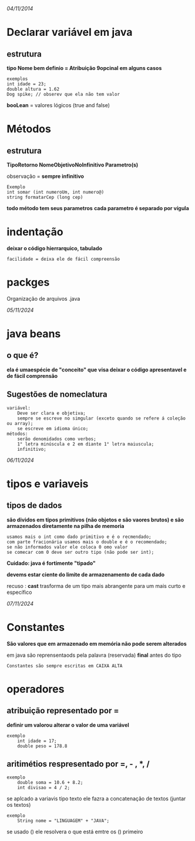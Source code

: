 *04/11/2014*
# Declarar variável em java 

## estrutura 

**tipo Nome bem definio = Atribuição 9opcinal em alguns casos**
   
    exemplos
    int idade = 23;
    double altura = 1.62
    Dog spike; // obserev que ela não tem valor

**booLean** = valores lógicos  (true and false)

# Métodos

## estrutura
**TipoRetorno NomeObjetivoNoInfinitivo Parametro(s)**

observação =
**sempre infinitivo**
   
    Exemplo
    int somar (int numeroUm, int numero@)
    string formatarCep (long cep)


 **todo método tem seus parametros**
**cada parametro é separado por vígula**

# indentação
**deixar o código hierrarquico, tabulado**

    facilidade = deixa ele de fácil compreensão

# packges
Organização de arquivos .java

*05/11/2024*

# java beans

 ## o que é?

 **ela é umaespécie de "conceito" que visa deixar o código apresentavel e de fácil comprensão**

## Sugestões de nomeclatura

    variável:
        Deve ser clara e objetiva;
        sempre se escreve no simgular (exceto quando se refere á coleção ou array);
        se escreve em idioma único;
    métodos:
        serão denomidados como verbos;
        1° letra minúscula e 2 em diante 1° letra maiuscula;
        infinitivo;

*06/11/2024*

# tipos e variaveis

## tipos de dados

**são dividos em tipos primitivos (não objetos e são vaores brutos) e são armazenados diretamente na pilha de memoria**

    usamos mais o int como dado primitivo e é o recmendado;
    com parte fracionária usamos mais o double e é o recomendado;
    se não informados valor ele coloca 0 omo valor
    se comecar com 0 deve ser outro tipo (não pode ser int);

**Cuidado: java é fortimente "tipado"**

**devems estar  ciente do limite de armazenamento de cada dado**

recuso : **cast** trasforma de um  tipo mais abrangente para um mais curto e específico

*07/11/2024* 

# Constantes

**São valores que em armazenado em memória não pode serem alterados**

 em java são reprensentaods pela palavra (reservada) **final** antes do tipo

    Constantes são sempre escritas em CAIXA ALTA

# operadores 

## atribuição representado por =

**definir um valorou alterar o valor de uma variável**
  
    exemplo
        int idade = 17;
        double peso = 178.8
    
## aritimétios respresentado por =, - , *, /

    exemplo
        double soma = 10.6 + 8.2;
        int divisao = 4 / 2;

se aplcado a variavis tipo texto ele fazra a concatenação de textos (juntar os textos)

    exemplo 
        String nome = "LINGUAGEM" + "JAVA";

se usado () ele resolvera o que está emtre os () primeiro 